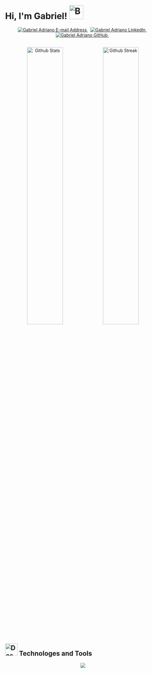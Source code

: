# Hi, I'm Gabriel! <img src="https://raw.githubusercontent.com/Tarikul-Islam-Anik/Animated-Fluent-Emojis/master/Emojis/Smilies/Beaming%20Face%20with%20Smiling%20Eyes.png" alt="Beaming Face with Smiling Eyes" width="45" height="45" />

<div align="center">
  <a href="mailto:gabrieladrianofx@gmail.com" target="_blank" rel="noreferrer"> <img alt="Gabriel Adriano E-mail Address" src="https://img.shields.io/badge/E&#8209;mail-D14836?style=for-the-badge&logo=gmail&logoColor=white" /> </a>
  &nbsp;
  <a href="https://www.linkedin.com/in/gabrieladrianofx" target="_blank" rel="noreferrer"> <img alt="Gabriel Adriano LinkedIn" src="https://img.shields.io/badge/LinkedIn-0077B5?style=for-the-badge&logo=linkedin&logoColor=white" /> </a>
  &nbsp;
  <a href="https://github.com/gabrieladrianofx" target="_blank" rel="noreferrer"> <img alt="Gabriel Adriano GitHub" src="https://img.shields.io/badge/GitHub-100000?style=for-the-badge&logo=github&logoColor=white" /> </a>
  &nbsp;
</div>

</br>

<!--

<p align="center">
  <a href="https://github.com/gabrieladrianofx/github-readme-stats"> <img src="https://github-readme-stats-arasgungore.vercel.app/api/top-langs/?username=gabrieladrianofx&hide_border=true&langs_count=8&layout=compact&count_private=true&theme=dracula" alt="Top Languages" /> </a>
</p>

-->

<p align="center">
    <a href="https://github.com/gabrieladrianofx"><img width="48%" alt="Github Stats" src="https://github-readme-stats.vercel.app/api?username=gabrieladrianofx&theme=dracula&show_icons=true&hide_border=true"></a>
    <a href="https://github.com/gabrieladrianofx"><img width="48%" alt="Github Streak" src="https://github-readme-streak-stats.herokuapp.com?user=gabrieladrianofx&theme=dracula&hide_border=true"></a>
</p>

</br>

## <img src="https://raw.githubusercontent.com/Tarikul-Islam-Anik/Animated-Fluent-Emojis/master/Emojis/Objects/Desktop%20Computer.png" alt="Desktop Computer" width="40" height="40" /> Technologes and Tools



<p align="center">
  <a href="https://skillicons.dev">
    <img src="https://skillicons.dev/icons?i=nodejs,ts,docker,jest,prisma" />
  </a>
</p>

